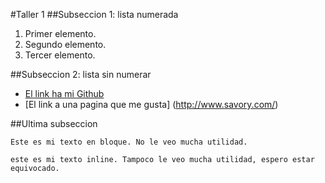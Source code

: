 #Taller 1
##Subseccion 1: lista numerada
1. Primer elemento.
2. Segundo elemento.
3. Tercer elemento.


##Subseccion 2: lista sin numerar
+ [El link ha mi Github](https://github.com/ArturoVelasquez)
+ [El link a una pagina que me gusta] (http://www.savory.com/)

##Ultima subseccion
```
Este es mi texto en bloque. No le veo mucha utilidad.
```

`este es mi texto inline. Tampoco le veo mucha utilidad, espero estar equivocado.`


